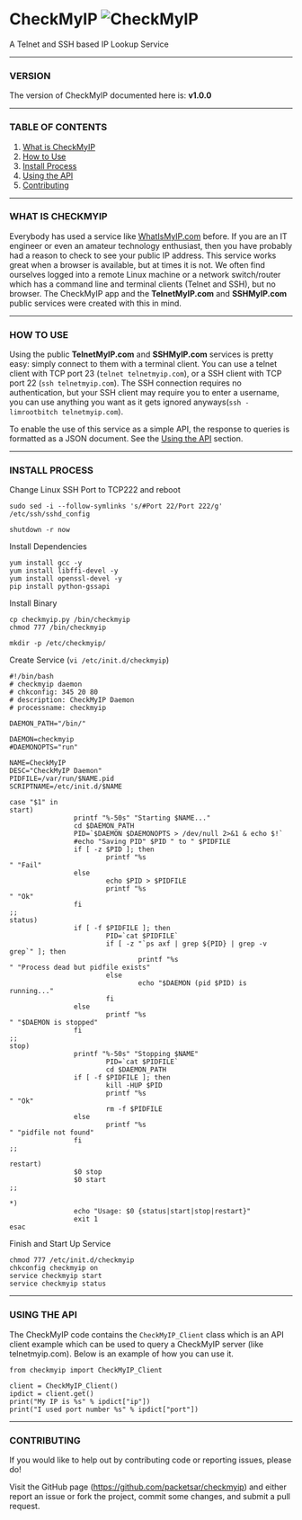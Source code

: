 # CheckMyIP ![CheckMyIP][logo]
A Telnet and SSH based IP Lookup Service


-----------------------------------------
###   VERSION   ###
The version of CheckMyIP documented here is: **v1.0.0**

-----------------------------------------
###   TABLE OF CONTENTS   ###
1. [What is CheckMyIP](#what-is-checkmyip)
2. [How to Use](#how-to-use)
3. [Install Process](#install-process)
4. [Using the API](#using-the-api)
5. [Contributing](#contributing)


-----------------------------------------
###   WHAT IS CHECKMYIP   ###
Everybody has used a service like [WhatIsMyIP.com](whatismyip) before. If you are an IT engineer or even an amateur technology enthusiast, then you have probably had a reason to check to see your public IP address. This service works great when a browser is available, but at times it is not. We often find ourselves logged into a remote Linux machine or a network switch/router which has a command line and terminal clients (Telnet and SSH), but no browser. The CheckMyIP app and the **TelnetMyIP.com** and **SSHMyIP.com** public services were created with this in mind.


-----------------------------------------
###   HOW TO USE   ###
Using the public **TelnetMyIP.com** and **SSHMyIP.com** services is pretty easy: simply connect to them with a terminal client. You can use a telnet client with TCP port 23 (`telnet telnetmyip.com`), or a SSH client with TCP port 22 (`ssh telnetmyip.com`). The SSH connection requires no authentication, but your SSH client may require you to enter a username, you can use anything you want as it gets ignored anyways(`ssh -limrootbitch telnetmyip.com`).

To enable the use of this service as a simple API, the response to queries is formatted as a JSON document. See the [Using the API](#using-the-api) section.


-----------------------------------------
###   INSTALL PROCESS   ###
Change Linux SSH Port to TCP222 and reboot
```
sudo sed -i --follow-symlinks 's/#Port 22/Port 222/g' /etc/ssh/sshd_config

shutdown -r now
```

Install Dependencies
```
yum install gcc -y
yum install libffi-devel -y
yum install openssl-devel -y
pip install python-gssapi
```

Install Binary
```
cp checkmyip.py /bin/checkmyip
chmod 777 /bin/checkmyip

mkdir -p /etc/checkmyip/
```

Create Service (`vi /etc/init.d/checkmyip`)
```
#!/bin/bash
# checkmyip daemon
# chkconfig: 345 20 80
# description: CheckMyIP Daemon
# processname: checkmyip

DAEMON_PATH="/bin/"

DAEMON=checkmyip
#DAEMONOPTS="run"

NAME=CheckMyIP
DESC="CheckMyIP Daemon"
PIDFILE=/var/run/$NAME.pid
SCRIPTNAME=/etc/init.d/$NAME

case "$1" in
start)
				printf "%-50s" "Starting $NAME..."
				cd $DAEMON_PATH
				PID=`$DAEMON $DAEMONOPTS > /dev/null 2>&1 & echo $!`
				#echo "Saving PID" $PID " to " $PIDFILE
				if [ -z $PID ]; then
						printf "%s
" "Fail"
				else
						echo $PID > $PIDFILE
						printf "%s
" "Ok"
				fi
;;
status)
				if [ -f $PIDFILE ]; then
						PID=`cat $PIDFILE`
						if [ -z "`ps axf | grep ${PID} | grep -v grep`" ]; then
								printf "%s
" "Process dead but pidfile exists"
						else
								echo "$DAEMON (pid $PID) is running..."
						fi
				else
						printf "%s
" "$DAEMON is stopped"
				fi
;;
stop)
				printf "%-50s" "Stopping $NAME"
						PID=`cat $PIDFILE`
						cd $DAEMON_PATH
				if [ -f $PIDFILE ]; then
						kill -HUP $PID
						printf "%s
" "Ok"
						rm -f $PIDFILE
				else
						printf "%s
" "pidfile not found"
				fi
;;

restart)
				$0 stop
				$0 start
;;

*)
				echo "Usage: $0 {status|start|stop|restart}"
				exit 1
esac
```



Finish and Start Up Service
```
chmod 777 /etc/init.d/checkmyip
chkconfig checkmyip on
service checkmyip start
service checkmyip status
```


-----------------------------------------
###   USING THE API   ###
The CheckMyIP code contains the `CheckMyIP_Client` class which is an API client example which can be used to query a CheckMyIP server (like telnetmyip.com). Below is an example of how you can use it.

```
from checkmyip import CheckMyIP_Client

client = CheckMyIP_Client()
ipdict = client.get()
print("My IP is %s" % ipdict["ip"])
print("I used port number %s" % ipdict["port"])
```

-----------------------------------------
###   CONTRIBUTING   ###
If you would like to help out by contributing code or reporting issues, please do!

Visit the GitHub page (https://github.com/packetsar/checkmyip) and either report an issue or fork the project, commit some changes, and submit a pull request.

[logo]: http://www.packetsar.com/wp-content/uploads/checkmyip_icon-100.gif
[whatismyip]: https://www.whatismyip.com/
